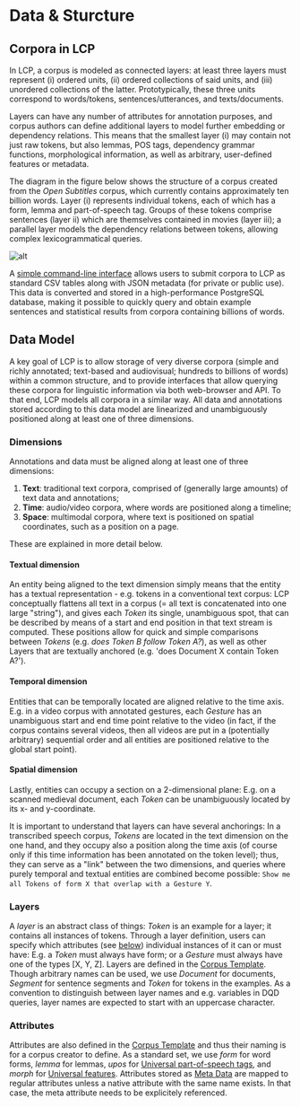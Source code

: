 # Data \& Sturcture

## Corpora in LCP

In LCP, a corpus is modeled as connected layers: at least three layers must represent (i) ordered units, (ii) ordered collections of said units, and (iii) unordered collections of the latter. Prototypically, these three units correspond to words/tokens, sentences/utterances, and texts/documents.

Layers can have any number of attributes for annotation purposes, and corpus authors can define additional layers to model further embedding or dependency relations. This means that the smallest layer (i) may contain not just raw tokens, but also lemmas, POS tags, dependency grammar functions, morphological information, as well as arbitrary, user-defined features or metadata.

The diagram in the figure below shows the structure of a corpus created from the *Open Subtitles* corpus, which currently contains approximately ten billion words. Layer (i) represents individual tokens, each of which has a form, lemma and part-of-speech tag. Groups of these tokens comprise sentences (layer ii) which are themselves contained in movies (layer iii); a parallel layer models the dependency relations between tokens, allowing complex lexicogrammatical queries.

![alt](images/lcp-open-subtitles-segments.png)

A [simple command-line interface](lcp_cli.md) allows users to submit corpora to LCP as standard CSV tables along with JSON metadata (for private or public use). This data is converted and stored in a high-performance PostgreSQL database, making it possible to quickly query and obtain example sentences and statistical results from corpora containing billions of words.

## Data Model

A key goal of LCP is to allow storage of very diverse corpora (simple and richly annotated; text-based and audiovisual; hundreds to billions of words) within a common structure, and to provide interfaces that allow querying these corpora for linguistic information via both web-browser and API. To that end, LCP models all corpora in a similar way. All data and annotations stored according to this data model are linearized and unambiguously positioned along at least one of three dimensions.

### Dimensions

Annotations and data must be aligned along at least one of three dimensions:

1. **Text**: traditional text corpora, comprised of (generally large amounts) of text data and annotations;
2. **Time**: audio/video corpora, where words are positioned along a timeline;
3. **Space**: multimodal corpora, where text is positioned on spatial coordinates, such as a position on a page.

These are explained in more detail below.
  
#### Textual dimension

An entity being aligned to the text dimension simply means that the entity has a textual representation - e.g. tokens in a conventional text corpus: LCP conceptually flattens all text in a corpus (= all text is concatenated into one large "string"), and gives each *Token* its single, unambiguous spot, that can be described by means of a start and end position in that text stream is computed.
These positions allow for quick and simple comparisons between *Tokens* (e.g. *does Token B follow Token A?*), as well as other Layers that are textually anchored (e.g. 'does Document X contain Token A?').

#### Temporal dimension

Entities that can be temporally located are aligned relative to the time axis. E.g. in a video corpus with annotated gestures, each *Gesture* has an unambiguous start and end time point relative to the video (in fact, if the corpus contains several videos, then all videos are put in a (potentially arbitrary) sequential order and all entities are positioned relative to the global start point).

#### Spatial dimension

Lastly, entities can occupy a section on a 2-dimensional plane: E.g. on a scanned medieval document, each *Token* can be unambiguously located by its x- and y-coordinate.

It is important to understand that layers can have several anchorings: In a transcribed speech corpus, *Tokens* are located in the text dimension on the one hand, and they occupy also a position along the time axis (of course only if this time information has been annotated on the token level); thus, they can serve as a "link" between the two dimensions, and queries where purely temporal and textual entities are combined become possible: `Show me all Tokens of form X that overlap with a Gesture Y`.

### Layers

A *layer* is an abstract class of things: *Token* is an example for a layer; it contains all instances of tokens.
Through a layer definition, users can specify which attributes (see [below](model.md#attributes)) individual instances of it can or must have: E.g. a *Token* must always have form; or a *Gesture* must always have one of the types [X, Y, Z].
Layers are defined in the [Corpus Template](corpus-template.md). Though arbitrary names can be used, we use *Document* for documents, *Segment* for sentence segments and *Token* for tokens in the examples. As a convention to distinguish between layer names and e.g. variables in DQD queries, layer names are expected to start with an uppercase character.

### Attributes

Attributes are also defined in the [Corpus Template](corpus-template.md) and thus their naming is for a corpus creator to define. As a standard set, we use *form* for word forms, *lemma* for lemmas, *upos* for [Universal part-of-speech tags](https://universaldependencies.org/u/pos/all.html), and *morph* for [Universal features](https://universaldependencies.org/u/feat/all.html). Attributes stored as [Meta Data](meta-data.md) are mapped to regular attributes unless a native attribute with the same name exists. In that case, the meta attribute needs to be explicitely referenced.

